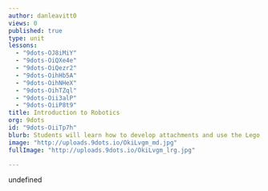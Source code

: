 ```yaml
---
author: danleavitt0
views: 0
published: true
type: unit
lessons: 
  - "9dots-OJ8iMiY"
  - "9dots-OiQXe4e"
  - "9dots-OiQezr2"
  - "9dots-OihHb5A"
  - "9dots-OihNHeX"
  - "9dots-OihTZql"
  - "9dots-Oii3alP"
  - "9dots-OiiP8t9"
title: Introduction to Robotics
org: 9dots
id: "9dots-OiiTp7h"
blurb: Students will learn how to develop attachments and use the Lego Mindstorm programming environment for their robot to solve problems.
image: "http://uploads.9dots.io/OkiLvgm_md.jpg"
fullImage: "http://uploads.9dots.io/OkiLvgm_lrg.jpg"

---
```


undefined
